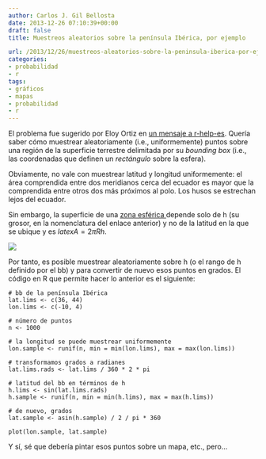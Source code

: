 ```yaml
---
author: Carlos J. Gil Bellosta
date: 2013-12-26 07:10:39+00:00
draft: false
title: Muestreos aleatorios sobre la península Ibérica, por ejemplo

url: /2013/12/26/muestreos-aleatorios-sobre-la-peninsula-iberica-por-ejemplo/
categories:
- probabilidad
- r
tags:
- gráficos
- mapas
- probabilidad
- r
---
```


El problema fue sugerido por Eloy Ortiz en [un mensaje a r-help-es](https://stat.ethz.ch/pipermail/r-help-es/attachments/20131222/38c76ad8/attachment.pl). Quería saber cómo muestrear aleatoriamente (i.e., uniformemente) puntos sobre una región de la superficie terrestre delimitada por su _bounding box_ (i.e., las coordenadas que definen un _rectángulo_ sobre la esfera).

Obviamente, no vale con muestrear latitud y longitud uniformemente: el área comprendida entre dos meridianos cerca del ecuador es mayor que la comprendida entre otros dos más próximos al polo. Los husos se estrechan lejos del ecuador.

Sin embargo, la superficie de una [zona esférica ](http://es.wikipedia.org/wiki/Zona_esf%C3%A9rica) depende solo de h (su grosor, en la nomenclatura del enlace anterior) y no de la latitud en la que se ubique y es $latex A = 2 \pi R h.$

[![](/wp-uploads/2013/12/area_esferica-300x201.png)
](/wp-uploads/2013/12/area_esferica.png)

Por tanto, es posible muestrear aleatoriamente sobre h (o el rango de h definido por el bb) y para convertir de nuevo esos puntos en grados. El código en R que permite hacer lo anterior es el siguiente:



    # bb de la península Ibérica
    lat.lims <- c(36, 44)
    lon.lims <- c(-10, 4)

    # número de puntos
    n <- 1000

    # la longitud se puede muestrear uniformemente
    lon.sample <- runif(n, min = min(lon.lims), max = max(lon.lims))

    # transformamos grados a radianes
    lat.lims.rads <- lat.lims / 360 * 2 * pi

    # latitud del bb en términos de h
    h.lims <- sin(lat.lims.rads)
    h.sample <- runif(n, min = min(h.lims), max = max(h.lims))

    # de nuevo, grados
    lat.sample <- asin(h.sample) / 2 / pi * 360

    plot(lon.sample, lat.sample)



Y sí, sé que debería pintar esos puntos sobre un mapa, etc., pero...

